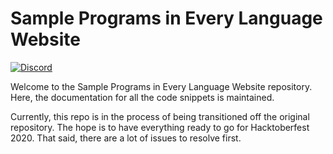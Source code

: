# Sample Programs in Every Language Website

[![Discord](https://img.shields.io/discord/612072397545275424)](https://discord.gg/Jhmtj7Z)  

Welcome to the Sample Programs in Every Language Website repository. Here, the documentation
for all the code snippets is maintained. 

Currently, this repo is in the process of being transitioned off the original repository.
The hope is to have everything ready to go for Hacktoberfest 2020. That said, there are
a lot of issues to resolve first.
